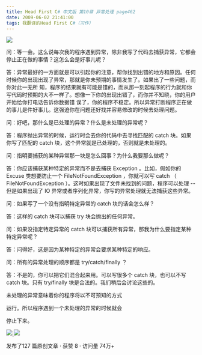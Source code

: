 ```yaml
---
title: Head First C# 中文版 第10章 异常处理 page462
date: 2009-06-02 21:41:00
tags: 我翻译的Head First C#（习作）
---
```

![](https://p-blog.csdn.net/images/p_blog_csdn_net/cuipengfei1/EntryImages/20090602/2009-06-02_21-00-25.jpg)

问：等一会。这么说每次我的程序遇到异常，除非我写了代码去捕获异常，它都会停止正在做的事情？这怎么会是好事儿呢？

  

答：异常最好的一方面就是可以引起你的注意，帮你找到出错的地方和原因。任何时候你的出现出现了异常，那就是你未预期的事情发生了。如果出了一些问题，而你对此一无所
知，程序的结果就有可能是错的，而从那一刻起程序的行为就和你写代码时预期的大不一样了。想像一下你的出现出错了，而你并不知晓，你的用户开始给你打电话告诉你数据错
误了，你的程序不稳定。所以异常打断程序正在做的事儿是件好事儿。这强迫你在问题还好找并容易修改的时候去处理问题。

  

问：好吧，那什么是已处理的异常？什么是未处理的异常呢？

  

答：程序抛出异常的时候，运行时会去你的代码中去寻找匹配的  catch  块。如果你写了匹配的  catch  块，这个异常就是已处理的，否则就是未处理的。

  

问：指明要捕获的某种异常那一块是怎么回事？为什么我要那么做呢？

  

答：你应该捕获某种特定的异常而不是去捕获  Exception  。比如，假如你的  Excuse  类想要防止一个
FileNotFoundException  ，你就可以写  catch  （  FileNotFoundException
）。这时如果出现了文件未找到的问题，程序可以处理  \--  但是如果出现了  IO  异常或者序列化异常，你写的异常处理就无法捕获这些异常。

  

问：如果写了一个没有指明特定异常的  catch  块的话会怎么样？

  

答：这样的  catch  块可以捕获  try  块会抛出的任何异常。

  

问：如果没指定特定异常的  catch  块可以捕获所有异常，那我为什么要指定某种特定异常呢？

  

答：问得好，这是因为某种特定的异常会要求某种特定的响应。

  

问：所有的异常处理的顺序都是  try/catch/finally  ？

  

答：不是的，你可以把它们混合起来用。可以写很多个  catch  块，也可以不写  catch  块。只有  try/finally
块是合法的。我们稍后会讨论这些的。

  

未处理的异常意味着你的程序将以不可预知的方式

  

运行。所以程序遇到一个未处理的异常的时候就会

  

停止下来。

  



[ ![](https://profile.csdnimg.cn/5/2/5/3_cuipengfei1)
![](https://g.csdnimg.cn/static/user-reg-year/1x/11.png)
](https://blog.csdn.net/cuipengfei1)



发布了127 篇原创文章  ·  获赞 8  ·  访问量 74万+

